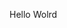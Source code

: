 Hello Wolrd













































































































































































































































































































































































































































































































































































































